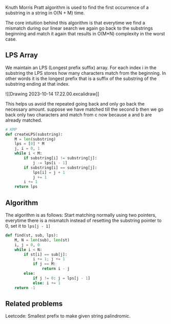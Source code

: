 Knuth Morris Pratt algorithm is used to find the first occurrence of a substring in a string in O(N + M) time.

The core intuition behind this algorithm is that everytime we find a mismatch during our linear search we again go back to the substrings beginning and match it again that results in O(M\*N) complexity in the worst case.

## LPS Array
We maintain an LPS (Longest prefix suffix) array. For each index i in the substring the LPS stores how many characters match from the beginning. In other words it is the longest prefix that is a suffix of the substring of the substring ending at that index.

![[Drawing 2023-10-14 17.22.00.excalidraw]]

This helps us avoid the repeated going back and only go back the necessary amount. suppose we have matched till the second b then we go back only two characters and match from c now because a and b are already matched.

```python
# KMP
def createLPS(substring):
	M = len(substring)
	lps = [0] * M
	j, i = 0, 1
	while i < M:
		if substring[i] != substring[j]:
			j -= lps[i - 1]
		if substring[i] == substring[j]:
			lps[i] = j + 1
			j += 1
		i += 1
	return lps
```

## Algorithm
The algorithm is as follows:
Start matching normally using two pointers, everytime there is a mismatch instead of resetting the substring pointer to 0, set it to `lps[j - 1]`

```python
def find(st, sub, lps):
	M, N = len(sub), len(st)
	i, j = 0, 0
	while i < N:
		if st[i] == sub[j]:
			i += 1; j += 1
			if j == M:
				return i - j
		else:
			if j != 0: j = lps[j - 1]
			else: i += 1
	return -1
```

## Related problems
Leetcode: Smallest prefix to make given string palindromic.
